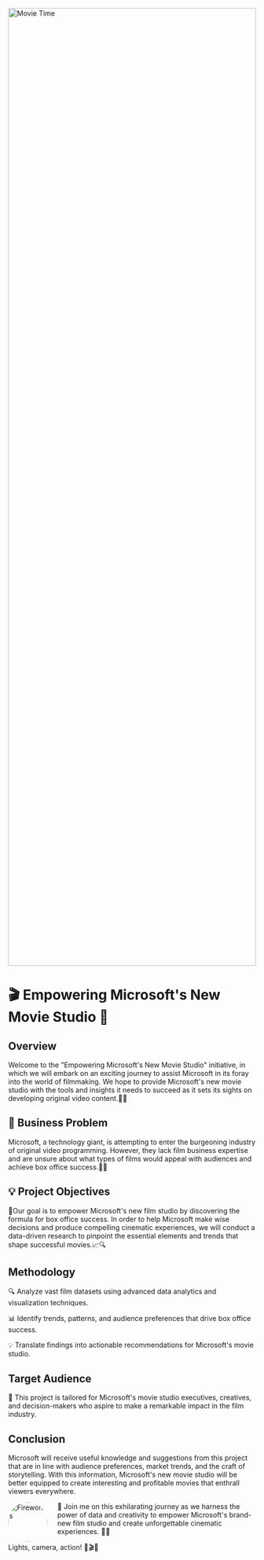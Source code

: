 <div style="width: 100%; height: 50%;">
  <img src="https://github.com/Amell88/Microsoft-Movies/assets/121213708/8c619dbd-5b51-4622-9c85-f2828393c6e0" alt="Movie Time" style="width: 100%; height: 100%;">
</div>

# 🎬 Empowering Microsoft's New Movie Studio 🌟

## Overview

Welcome to the "Empowering Microsoft's New Movie Studio" initiative, in which we will embark on an exciting journey to assist Microsoft in its foray into the world of filmmaking. We hope to provide Microsoft's new movie studio with the tools and insights it needs to succeed as it sets its sights on developing original video content.🎥🎉

## 🎯 Business Problem

Microsoft, a technology giant, is attempting to enter the burgeoning industry of original video programming. However, they lack film business expertise and are unsure about what types of films would appeal with audiences and achieve box office success.🤔💼


## 💡 Project Objectives

🎯Our goal is to empower Microsoft's new film studio by discovering the formula for box office success. In order to help Microsoft make wise decisions and produce compelling cinematic experiences, we will conduct a data-driven research to pinpoint the essential elements and trends that shape successful movies.📈🔍

## Methodology

🔍 Analyze vast film datasets using advanced data analytics and visualization techniques.

📊 Identify trends, patterns, and audience preferences that drive box office success.

💡 Translate findings into actionable recommendations for Microsoft's movie studio.

## Target Audience

🎉 This project is tailored for Microsoft's movie studio executives, creatives, and decision-makers who aspire to make a remarkable impact in the film industry.

## Conclusion
Microsoft will receive useful knowledge and suggestions from this project that are in line with audience preferences, market trends, and the craft of storytelling. With this information, Microsoft's new movie studio will be better equipped to create interesting and profitable movies that enthrall viewers everywhere.

<img src="https://path-to-your-transparent-image.png" alt="Fireworks" style="float: left; margin-right: 20px; width: 80px; height: 80px; border-radius: 50%;" />

🚀 Join me on this exhilarating journey as we harness the power of data and creativity to empower Microsoft's brand-new film studio and create unforgettable cinematic experiences. 🎥🚀


Lights, camera, action! 🌟🎬🎥

